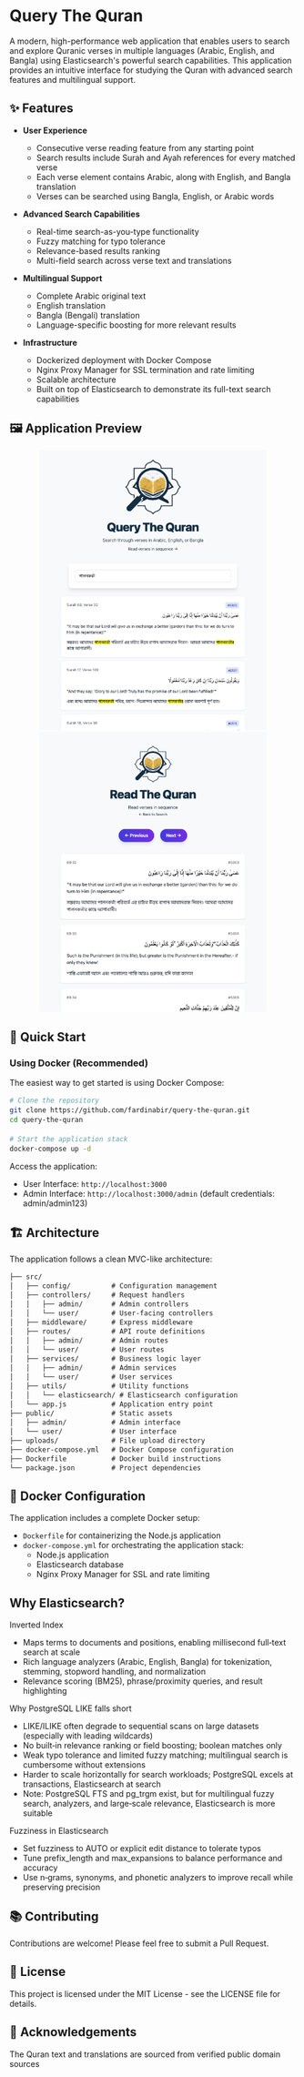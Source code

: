 # Query The Quran


A modern, high-performance web application that enables users to search and explore Quranic verses in multiple languages (Arabic, English, and Bangla) using Elasticsearch's powerful search capabilities. This application provides an intuitive interface for studying the Quran with advanced search features and multilingual support.

## ✨ Features

- **User Experience**
  - Consecutive verse reading feature from any starting point
  - Search results include Surah and Ayah references for every matched verse
  - Each verse element contains Arabic, along with English, and Bangla translation
  - Verses can be searched using Bangla, English, or Arabic words

- **Advanced Search Capabilities**
  - Real-time search-as-you-type functionality
  - Fuzzy matching for typo tolerance
  - Relevance-based results ranking
  - Multi-field search across verse text and translations

- **Multilingual Support**
  - Complete Arabic original text
  - English translation
  - Bangla (Bengali) translation
  - Language-specific boosting for more relevant results


- **Infrastructure**
  - Dockerized deployment with Docker Compose
  - Nginx Proxy Manager for SSL termination and rate limiting
  - Scalable architecture
  - Built on top of Elasticsearch to demonstrate its full-text search capabilities


## 🖼️ Application Preview

<p align="center">
  <img src="./public/assets/ui-sample/querypage.png" alt="User Interface" width="400" style="height:auto;" />
  <img src="./public/assets/ui-sample/readpage.png" alt="User Interface" width="400" style="height:auto;" />
</p>

## 🚀 Quick Start

### Using Docker (Recommended)

The easiest way to get started is using Docker Compose:

```bash
# Clone the repository
git clone https://github.com/fardinabir/query-the-quran.git
cd query-the-quran

# Start the application stack
docker-compose up -d
```

Access the application:
- User Interface: `http://localhost:3000`
- Admin Interface: `http://localhost:3000/admin` (default credentials: admin/admin123)

## 🏗️ Architecture

The application follows a clean MVC-like architecture:

```
├── src/
│   ├── config/          # Configuration management
│   ├── controllers/     # Request handlers
│   │   ├── admin/       # Admin controllers
│   │   └── user/        # User-facing controllers
│   ├── middleware/      # Express middleware
│   ├── routes/          # API route definitions
│   │   ├── admin/       # Admin routes
│   │   └── user/        # User routes
│   ├── services/        # Business logic layer
│   │   ├── admin/       # Admin services
│   │   └── user/        # User services
│   ├── utils/           # Utility functions
│   │   └── elasticsearch/ # Elasticsearch configuration
│   └── app.js           # Application entry point
├── public/              # Static assets
│   ├── admin/           # Admin interface
│   └── user/            # User interface
├── uploads/             # File upload directory
├── docker-compose.yml   # Docker Compose configuration
├── Dockerfile           # Docker build instructions
└── package.json         # Project dependencies
```

## 🐳 Docker Configuration

The application includes a complete Docker setup:

- `Dockerfile` for containerizing the Node.js application
- `docker-compose.yml` for orchestrating the application stack:
  - Node.js application
  - Elasticsearch database
  - Nginx Proxy Manager for SSL and rate limiting

## Why Elasticsearch?

Inverted Index
- Maps terms to documents and positions, enabling millisecond full‑text search at scale
- Rich language analyzers (Arabic, English, Bangla) for tokenization, stemming, stopword handling, and normalization
- Relevance scoring (BM25), phrase/proximity queries, and result highlighting

Why PostgreSQL LIKE falls short
- LIKE/ILIKE often degrade to sequential scans on large datasets (especially with leading wildcards)
- No built‑in relevance ranking or field boosting; boolean matches only
- Weak typo tolerance and limited fuzzy matching; multilingual search is cumbersome without extensions
- Harder to scale horizontally for search workloads; PostgreSQL excels at transactions, Elasticsearch at search
- Note: PostgreSQL FTS and pg_trgm exist, but for multilingual fuzzy search, analyzers, and large‑scale relevance, Elasticsearch is more suitable

Fuzziness in Elasticsearch
- Set fuzziness to AUTO or explicit edit distance to tolerate typos
- Tune prefix_length and max_expansions to balance performance and accuracy
- Use n‑grams, synonyms, and phonetic analyzers to improve recall while preserving precision


## 📚 Contributing

Contributions are welcome! Please feel free to submit a Pull Request.

## 📄 License

This project is licensed under the MIT License - see the LICENSE file for details.

## 🙏 Acknowledgements

The Quran text and translations are sourced from verified public domain sources

